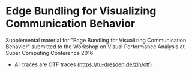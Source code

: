 Edge Bundling for Visualizing Communication Behavior
====================================================

Supplemental material for "Edge Bundling for Visualizing Communication Behavior" submitted to the Workshop on Visual Performance Analysis at Super Computing Conference 2016

- All traces are OTF traces (https://tu-dresden.de/zih/otf)
